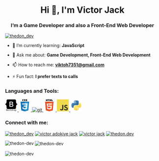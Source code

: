 <h1 align="center">Hi 👋, I'm Victor Jack</h1>
<h3 align="center">I’m a Game Developer and also a Front-End Web Developer</h3>

<p align="left"> <a href="https://twitter.com/thedon_dev" target="blank"><img src="https://img.shields.io/twitter/follow/thedon_dev?logo=twitter&style=for-the-badge" alt="thedon_dev" /></a> </p>

- 🌱 I’m currently learning: **JavaScript**

- 💬 Ask me about: **Game Development, Front-End Web Development**

- 📫 How to reach me: **viktoh7351@gmail.com**

- ⚡ Fun fact: **I prefer texts to calls**

<h3 align="left">Languages and Tools:</h3>
<p align="left"> <a href="https://getbootstrap.com" target="_blank" rel="noreferrer"> <img src="https://raw.githubusercontent.com/devicons/devicon/master/icons/bootstrap/bootstrap-plain-wordmark.svg" alt="bootstrap" width="40" height="40"/> </a> <a href="https://www.w3schools.com/css/" target="_blank" rel="noreferrer"> <img src="https://raw.githubusercontent.com/devicons/devicon/master/icons/css3/css3-original-wordmark.svg" alt="css3" width="40" height="40"/> </a> <a href="https://git-scm.com/" target="_blank" rel="noreferrer"> <img src="https://www.vectorlogo.zone/logos/git-scm/git-scm-icon.svg" alt="git" width="40" height="40"/> </a> <a href="https://www.w3.org/html/" target="_blank" rel="noreferrer"> <img src="https://raw.githubusercontent.com/devicons/devicon/master/icons/html5/html5-original-wordmark.svg" alt="html5" width="40" height="40"/> </a> <a href="https://developer.mozilla.org/en-US/docs/Web/JavaScript" target="_blank" rel="noreferrer"> <img src="https://raw.githubusercontent.com/devicons/devicon/master/icons/javascript/javascript-original.svg" alt="javascript" width="40" height="40"/> </a> <a href="https://www.python.org" target="_blank" rel="noreferrer"> <img src="https://raw.githubusercontent.com/devicons/devicon/master/icons/python/python-original.svg" alt="python" width="40" height="40"/> </a> </p>

<h3 align="left">Connect with me:</h3>
<p align="left">
<a href="https://twitter.com/thedon_dev" target="blank"><img align="center" src="https://raw.githubusercontent.com/rahuldkjain/github-profile-readme-generator/master/src/images/icons/Social/twitter.svg" alt="thedon_dev" height="30" width="40" /></a>
<a href="https://linkedin.com/in/victor adokiye jack" target="blank"><img align="center" src="https://raw.githubusercontent.com/rahuldkjain/github-profile-readme-generator/master/src/images/icons/Social/linked-in-alt.svg" alt="victor adokiye jack" height="30" width="40" /></a>
<a href="https://fb.com/victor jack" target="blank"><img align="center" src="https://raw.githubusercontent.com/rahuldkjain/github-profile-readme-generator/master/src/images/icons/Social/facebook.svg" alt="victor jack" height="30" width="40" /></a>
<a href="https://instagram.com/thedon.dev" target="blank"><img align="center" src="https://raw.githubusercontent.com/rahuldkjain/github-profile-readme-generator/master/src/images/icons/Social/instagram.svg" alt="thedon.dev" height="30" width="40" /></a>
</p>

<p><img align="left" src="https://github-readme-stats.vercel.app/api/top-langs?username=thedon-dev&show_icons=true&locale=en&layout=compact" alt="thedon-dev" /></p>

<p>&nbsp;<img align="center" src="https://github-readme-stats.vercel.app/api?username=thedon-dev&show_icons=true&locale=en" alt="thedon-dev" /></p>

<p><img align="center" src="https://github-readme-streak-stats.herokuapp.com/?user=thedon-dev&" alt="thedon-dev" /></p>
